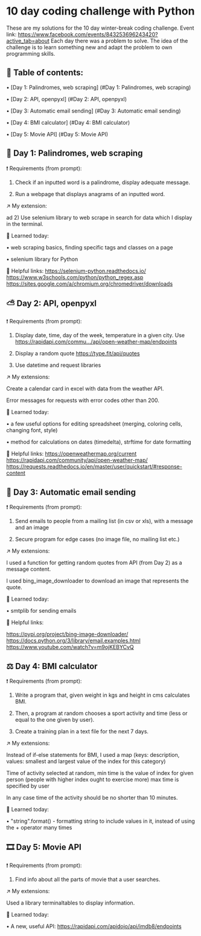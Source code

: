 # 10 day coding challenge with Python
These are my solutions for the 10 day winter-break coding challenge. Event link: https://www.facebook.com/events/843253696243420?active_tab=about
Each day there was a problem to solve. The idea of the challenge is to learn something new and adapt the problem to own programming skills. 

## 📖 Table of contents:
  • [Day 1: Palindromes, web scraping] (#Day 1: Palindromes, web scraping)
  
  • [Day 2: API, openpyxl] (#Day 2: API, openpyxl)
  
  • [Day 3: Automatic email sending] (#Day 3: Automatic email sending)
  
  • [Day 4: BMI calculator] (#Day 4: BMI calculator)
  
  • [Day 5: Movie API] (#Day 5: Movie API)

## 🧐 Day 1: Palindromes, web scraping
  ❗ Requirements (from prompt):
  
  1) Check if an inputted word is a palindrome, display adequate message.
  
  2) Run a webpage that displays anagrams of an inputted word.
  
  ↗️ My extension:
  
  ad 2) Use selenium library to web scrape in search for data which I display in the terminal.
  
  🧠 Learned today: 
  
  •  web scraping basics, finding specific tags and classes on a page
  
  •  selenium library for Python
  
  🔗 Helpful links:
  https://selenium-python.readthedocs.io/
  https://www.w3schools.com/python/python_regex.asp
  https://sites.google.com/a/chromium.org/chromedriver/downloads

## ⛅ Day 2: API, openpyxl
  ❗ Requirements (from prompt):
  
  1) Display date, time, day of the week, temperature in a given city. Use https://rapidapi.com/commu.../api/open-weather-map/endpoints

  2) Display a random quote https://type.fit/api/quotes

  3) Use datetime and request libraries

  
  ↗️ My extensions:
  
  Create a calendar card in excel with data from the weather API.
  
  Error messages for requests with error codes other than 200.
  
  🧠 Learned today: 
  
  •  a few useful options for editing spreadsheet (merging, coloring cells, changing font, style)
  
  •  method for calculations on dates (timedelta), strftime for date formatting
  
  🔗 Helpful links:
  https://openweathermap.org/current
  https://rapidapi.com/community/api/open-weather-map/
  https://requests.readthedocs.io/en/master/user/quickstart/#response-content

## 📧 Day 3: Automatic email sending

 ❗ Requirements (from prompt):
  
  1) Send emails to people from a mailing list (in csv or xls), with a message and an image

  2) Secure program for edge cases (no image file, no mailing list etc.)

  
  ↗️ My extensions:
  
  I used a function for getting random quotes from API (from Day 2) as a message content.
  
  I used bing_image_downloader to download an image that represents the quote.  
  
  🧠 Learned today: 
  
  •  smtplib for sending emails
  
  🔗 Helpful links:
  
  https://pypi.org/project/bing-image-downloader/
  https://docs.python.org/3/library/email.examples.html
  https://www.youtube.com/watch?v=m9ojKEBYCvQ
  
  ## ⚖️ Day 4: BMI calculator
  
  ❗ Requirements (from prompt):
  
  1) Write a program that, given weight in kgs and height in cms calculates BMI.

  2) Then, a program at random chooses a sport activity and time (less or equal to the one given by user).
  
  3) Create a training plan in a text file for the next 7 days.

  
  ↗️ My extensions:
  
  Instead of if-else statements for BMI, I used a map (keys: description, values: smallest and largest value of the index for this category)
  
  Time of activity selected at random, min time is the value of index for given person (people with higher index ought to exercise more) max time is specified by user
  
  In any case time of the activity should be no shorter than 10 minutes.
  
  🧠 Learned today: 
  
  •  "string".format() - formatting string to include values in it, instead of using the + operator many times
  
  ## 🎞️ Day 5: Movie API
  
 ❗ Requirements (from prompt):
  
  1) Find info about all the parts of movie that a user searches.
  
 ↗️ My extensions:
  
  Used a library terminaltables to display information.
  
 🧠 Learned today: 
 
  • A new, useful API: https://rapidapi.com/apidojo/api/imdb8/endpoints

 

